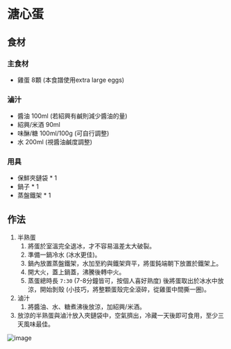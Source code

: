
# 溏心蛋

## 食材

### 主食材
* 雞蛋  8顆 (本食譜使用extra large eggs)

### 滷汁
* 醬油  100ml (若紹興有鹹則減少醬油的量)
* 紹興/米酒 90ml
* 味醂/糖  100ml/100g (可自行調整)
* 水 200ml (視醬油鹹度調整)

### 用具
* 保鮮夾鏈袋 * 1
* 鍋子 * 1
* 蒸盤鐵架 * 1


## 作法
1. 半熟蛋
    1. 將蛋於室溫完全退冰，才不容易溫差太大破裂。
    2. 準備一鍋冷水 (冰水更佳)。
    3. 鍋內放置蒸盤鐵架，水加至約與鐵架齊平，將蛋鈍端朝下放置於鐵架上。
    4. 開大火，蓋上鍋蓋，沸騰後轉中火。
    5. 蒸蛋總時長 `7:30` (7-8分鐘皆可，按個人喜好熟度) 後將蛋取出於冰水中放涼，開始剝殼 (小技巧，將整顆蛋殼完全滾碎，從雞蛋中間撕一圈)。
1. 滷汁
    1. 將醬油、水、糖煮沸後放涼，加紹興/米酒。
3. 放涼的半熟蛋與滷汁放入夾鏈袋中，空氣擠出，冷藏一天後即可食用，至少三天風味最佳。

![image](https://user-images.githubusercontent.com/75994334/165416962-2be2f6a1-19ab-4e41-a6cf-cd02a8868c09.png)
